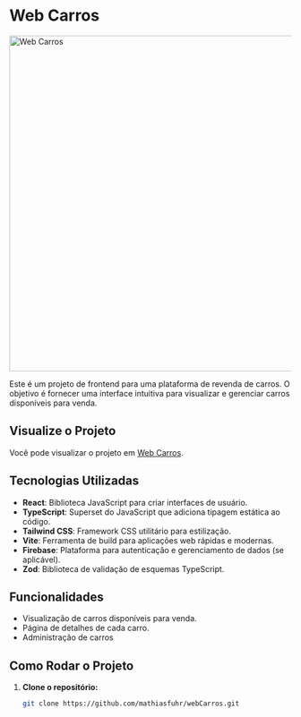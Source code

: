 # Web Carros

<img src="https://i.ibb.co/tx9gJJh/web-Carros.png" alt="Web Carros" width="600"/>

Este é um projeto de frontend para uma plataforma de revenda de carros. O objetivo é fornecer uma interface intuitiva para visualizar e gerenciar carros disponíveis para venda.

## Visualize o Projeto

Você pode visualizar o projeto em [Web Carros](https://web-carros-theta.vercel.app/).

## Tecnologias Utilizadas

- **React**: Biblioteca JavaScript para criar interfaces de usuário.
- **TypeScript**: Superset do JavaScript que adiciona tipagem estática ao código.
- **Tailwind CSS**: Framework CSS utilitário para estilização.
- **Vite**: Ferramenta de build para aplicações web rápidas e modernas.
- **Firebase**: Plataforma para autenticação e gerenciamento de dados (se aplicável).
- **Zod**: Biblioteca de validação de esquemas TypeScript.

## Funcionalidades

- Visualização de carros disponíveis para venda.
- Página de detalhes de cada carro.
- Administração de carros

## Como Rodar o Projeto

1. **Clone o repositório:**

   ```bash
   git clone https://github.com/mathiasfuhr/webCarros.git
